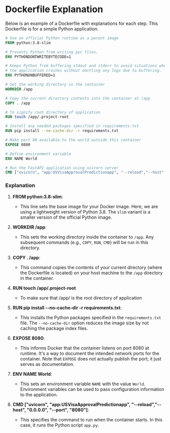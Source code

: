 # Dockerfile Explanation

Below is an example of a Dockerfile with explanations for each step. This Dockerfile is for a simple Python application.

```Dockerfile
# Use an official Python runtime as a parent image
FROM python:3.8-slim

# Prevents Python from writing pyc files.
ENV PYTHONDONTWRITEBYTECODE=1

# Keeps Python from buffering stdout and stderr to avoid situations where
# the application crashes without emitting any logs due to buffering.
ENV PYTHONUNBUFFERED=1

# Set the working directory in the container
WORKDIR /app

# Copy the current directory contents into the container at /app
COPY . /app

# To signify root directory of application
RUN touch /app/.project-root 

# Install any needed packages specified in requirements.txt
RUN pip install --no-cache-dir -r requirements.txt

# Make port 80 available to the world outside this container
EXPOSE 8080

# Define environment variable
ENV NAME World

# Run the FastAPI application using uvicorn server
CMD ["uvicorn", "app:USVisaApprovalPredictionapp", "--reload","--host", "0.0.0.0", "--port", "8080"]
```

### Explanation

1. **FROM python:3.8-slim**:
   - This line sets the base image for your Docker image. Here, we are using a lightweight version of Python 3.8. The `slim` variant is a smaller version of the official Python image.

2. **WORKDIR /app**:
   - This sets the working directory inside the container to `/app`. Any subsequent commands (e.g., `COPY`, `RUN`, `CMD`) will be run in this directory.

3. **COPY . /app**:
   - This command copies the contents of your current directory (where the Dockerfile is located) on your host machine to the `/app` directory in the container.
   
4. **RUN touch /app/.project-root**
   - To make sure that /app/ is the root directory of application

5. **RUN pip install --no-cache-dir -r requirements.txt**:
   - This installs the Python packages specified in the `requirements.txt` file. The `--no-cache-dir` option reduces the image size by not caching the package index files.

6. **EXPOSE 8080**:
   - This informs Docker that the container listens on port 8080 at runtime. It's a way to document the intended network ports for the container. Note that `EXPOSE` does not actually publish the port; it just serves as documentation.

7. **ENV NAME World**:
   - This sets an environment variable `NAME` with the value `World`. Environment variables can be used to pass configuration information to the application.

8. **CMD ["uvicorn", "app:USVisaApprovalPredictionapp", "--reload","--host", "0.0.0.0", "--port", "8080"]**:
   - This specifies the command to run when the container starts. In this case, it runs the Python script `app.py`.


